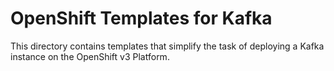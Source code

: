 OpenShift Templates for Kafka
=============================
This directory contains templates that simplify the task of deploying a Kafka
instance on the OpenShift v3 Platform.
